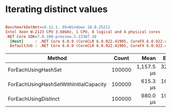 # Iterating distinct values

``` ini

BenchmarkDotNet=v0.12.1, OS=Windows 10.0.25211
Intel Xeon W-2123 CPU 3.60GHz, 1 CPU, 8 logical and 4 physical cores
.NET Core SDK=7.0.100-preview.5.22307.18
  [Host]     : .NET Core 6.0.9 (CoreCLR 6.0.922.41905, CoreFX 6.0.922.41905), X64 RyuJIT
  DefaultJob : .NET Core 6.0.9 (CoreCLR 6.0.922.41905, CoreFX 6.0.922.41905), X64 RyuJIT


```
|                                 Method |  Count |       Mean |    Error |   StdDev |     Median | Ratio | RatioSD |    Gen 0 |    Gen 1 |    Gen 2 | Allocated |
|--------------------------------------- |------- |-----------:|---------:|---------:|-----------:|------:|--------:|---------:|---------:|---------:|----------:|
|                    ForEachUsingHashSet | 100000 | 1,157.5 μs | 32.76 μs | 93.99 μs | 1,134.6 μs |  1.00 |    0.00 | 498.0469 | 498.0469 | 498.0469 | 1699.4 KB |
| ForEachUsingHashSetWithInitialCapacity | 100000 |   615.3 μs | 16.07 μs | 45.84 μs |   602.2 μs |  0.54 |    0.05 |   0.9766 |        - |        - |   5.76 KB |
|                   ForEachUsingDistinct | 100000 |   980.0 μs | 19.55 μs | 42.50 μs |   972.3 μs |  0.85 |    0.08 |        - |        - |        - |   5.85 KB |
